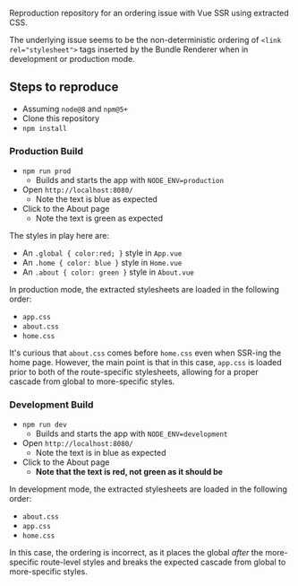 Reproduction repository for an ordering issue with Vue SSR using extracted CSS.

The underlying issue seems to be the non-deterministic ordering of `<link rel="stylesheet">` tags inserted by the Bundle Renderer when in development or production mode.

## Steps to reproduce

* Assuming `node@8` and `npm@5+`
* Clone this repository
* `npm install`

### Production Build 

* `npm run prod`
  * Builds and starts the app with `NODE_ENV=production`
* Open `http://localhost:8080/`
  * Note the text is blue as expected
* Click to the About page
  * Note the text is green as expected

The styles in play here are:
  * An `.global { color:red; }` style in `App.vue`
  * An `.home { color: blue }` style in `Home.vue` 
  * An `.about { color: green }` style in `About.vue` 

In production mode, the extracted stylesheets are loaded in the following order:
  * `app.css`
  * `about.css`
  * `home.css`

It's curious that `about.css` comes before `home.css` even when SSR-ing the home page.  However, the main point is that in this case, `app.css` is loaded prior to both of the route-specific stylesheets, allowing for a proper cascade from global to more-specific styles.


### Development Build 

* `npm run dev`
  * Builds and starts the app with `NODE_ENV=development`
* Open `http://localhost:8080/`
  * Note the text is in blue as expected
* Click to the About page
  * **Note that the text is red, not green as it should be**   

In development mode, the extracted stylesheets are loaded in the following order:
  * `about.css`
  * `app.css`
  * `home.css`

In this case, the ordering is incorrect, as it places the global _after_ the more-specific route-level styles and breaks the expected cascade from global to more-specific styles.
